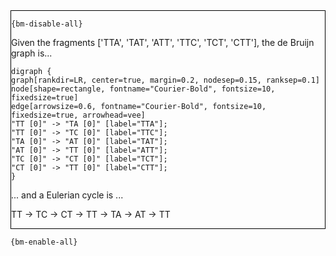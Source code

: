 <div style="border:1px solid black;">

`{bm-disable-all}`

Given the fragments ['TTA', 'TAT', 'ATT', 'TTC', 'TCT', 'CTT'], the de Bruijn graph is...

```{dot}
digraph {
graph[rankdir=LR, center=true, margin=0.2, nodesep=0.15, ranksep=0.1]
node[shape=rectangle, fontname="Courier-Bold", fontsize=10, fixedsize=true]
edge[arrowsize=0.6, fontname="Courier-Bold", fontsize=10, fixedsize=true, arrowhead=vee]
"TT [0]" -> "TA [0]" [label="TTA"];
"TT [0]" -> "TC [0]" [label="TTC"];
"TA [0]" -> "AT [0]" [label="TAT"];
"AT [0]" -> "TT [0]" [label="ATT"];
"TC [0]" -> "CT [0]" [label="TCT"];
"CT [0]" -> "TT [0]" [label="CTT"];
}

```


... and a Eulerian cycle is ...

TT -> TC -> CT -> TT -> TA -> AT -> TT
</div>

`{bm-enable-all}`

